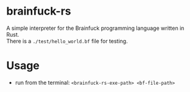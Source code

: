 # brainfuck-rs
A simple interpreter for the Brainfuck programming language written in Rust.\
There is a ```./test/hello_world.bf``` file for testing.

# Usage
- run from the terminal: ``<brainfuck-rs-exe-path> <bf-file-path>``
